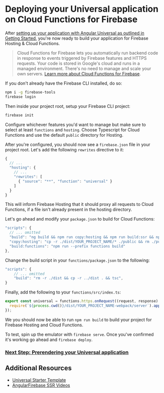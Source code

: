 # Deploying your Universal application on Cloud Functions for Firebase

After [setting up your application with Angular Universal as outlined in Getting Started](getting-started.md), you're now ready to build your application for Firebase Hosting & Cloud Functions.

> Cloud Functions for Firebase lets you automatically run backend code in response to events triggered by Firebase features and HTTPS requests. Your code is stored in Google's cloud and runs in a managed environment. There's no need to manage and scale your own servers. [Learn more about Cloud Functions for Firebase](https://firebase.google.com/docs/functions/).

If you don't already have the Firebase CLI installed, do so:

```bash
npm i -g firebase-tools
firebase login
```

Then inside your project root, setup your Firebase CLI project:

```bash
firebase init
```

Configure whichever features you'd want to manage but make sure to select at least `functions` and `hosting`. Choose Typescript for Cloud Functions and use the default `public` directory for Hosting.

After you're configured, you should now see a `firebase.json` file in your project root. Let's add the following `rewrites` directive to it:

```js
{
  // ...
  "hosting": {
    // ...
    "rewrites": [
      { "source": "**", "function": "universal" }
    ]
  }
}
```

This will inform Firebase Hosting that it should proxy all requests to Cloud Functions, if a file isn't already present in the hosting directory.

Let's go ahead and modify your `package.json` to build for Cloud Functions:

```js
"scripts": {
  // ... omitted
  "build": "ng build && npm run copy:hosting && npm run build:ssr && npm run build:functions",
  "copy:hosting": "cp -r ./dist/YOUR_PROJECT_NAME/* ./public && rm ./public/index.html",
  "build:functions": "npm run --prefix functions build"
},
```

Change the build script in your `functions/package.json` to the following:

```js
"scripts": {
    // ... omitted
    "build": "rm -r ./dist && cp -r ../dist . && tsc",
}
```

Finally, add the following to your `functions/src/index.ts`:

```ts
export const universal = functions.https.onRequest((request, response) => {
  require(`${process.cwd()}/dist/YOUR_PROJECT_NAME-webpack/server`).app(request, response);
});
```

We you should now be able to run `npm run build` to build your project for Firebase Hosting and Cloud Functions.

To test, spin up the emulator with `firebase serve`. Once you've confirmed it's working go ahead and `firebase deploy`.

### [Next Step: Prerendering your Universal application](prerendering.md)

## Additional Resources

- [Universal Starter Template](https://github.com/angular/universal-starter)
- [AngularFirebase SSR Videos](https://angularfirebase.com/tag/ssr/)
